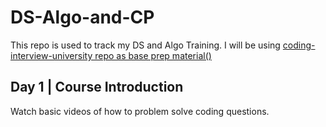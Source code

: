 # DS-Algo-and-CP
This repo is used to track my DS and Algo Training.
I will be using [coding-interview-university repo as base prep material()](https://github.com/jwasham/coding-interview-university)

## Day 1 | Course Introduction
Watch basic videos of how to problem solve coding questions.
